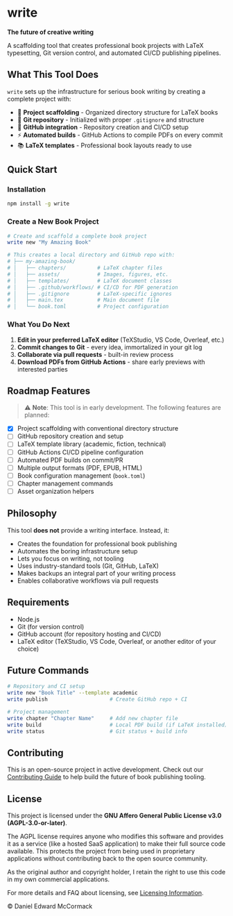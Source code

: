 # write

**The future of creative writing**

A scaffolding tool that creates professional book projects with LaTeX typesetting, Git version control, and automated CI/CD publishing pipelines.

## What This Tool Does

`write` sets up the infrastructure for serious book writing by creating a complete project with:

- 📁 **Project scaffolding** - Organized directory structure for LaTeX books
- 🔄 **Git repository** - Initialized with proper `.gitignore` and structure
- 🚀 **GitHub integration** - Repository creation and CI/CD setup
- ⚡ **Automated builds** - GitHub Actions to compile PDFs on every commit
- 📚 **LaTeX templates** - Professional book layouts ready to use

## Quick Start

### Installation

```bash
npm install -g write
```

### Create a New Book Project

```bash
# Create and scaffold a complete book project
write new "My Amazing Book"

# This creates a local directory and GitHub repo with:
# ├── my-amazing-book/
# │   ├── chapters/          # LaTeX chapter files
# │   ├── assets/            # Images, figures, etc.
# │   ├── templates/         # LaTeX document classes
# │   ├── .github/workflows/ # CI/CD for PDF generation
# │   ├── .gitignore         # LaTeX-specific ignores
# │   ├── main.tex           # Main document file
# │   └── book.toml          # Project configuration
```

### What You Do Next

1. **Edit in your preferred LaTeX editor** (TeXStudio, VS Code, Overleaf, etc.)
2. **Commit changes to Git** - every idea, immortalized in your git log
3. **Collaborate via pull requests** - built-in review process
4. **Download PDFs from GitHub Actions** - share early previews with interested parties

## Roadmap Features

> ⚠️ **Note**: This tool is in early development. The following features are planned:

- [x] Project scaffolding with conventional directory structure
- [ ] GitHub repository creation and setup
- [ ] LaTeX template library (academic, fiction, technical)
- [ ] GitHub Actions CI/CD pipeline configuration
- [ ] Automated PDF builds on commit/PR
- [ ] Multiple output formats (PDF, EPUB, HTML)
- [ ] Book configuration management (`book.toml`)
- [ ] Chapter management commands
- [ ] Asset organization helpers

## Philosophy

This tool **does not** provide a writing interface. Instead, it:

- Creates the foundation for professional book publishing
- Automates the boring infrastructure setup
- Lets you focus on writing, not tooling
- Uses industry-standard tools (Git, GitHub, LaTeX)
- Makes backups an integral part of your writing process
- Enables collaborative workflows via pull requests

## Requirements

- Node.js
- Git (for version control)
- GitHub account (for repository hosting and CI/CD)
- LaTeX editor (TeXStudio, VS Code, Overleaf, or another editor of your choice)

## Future Commands

```bash
# Repository and CI setup
write new "Book Title" --template academic
write publish                    # Create GitHub repo + CI

# Project management
write chapter "Chapter Name"     # Add new chapter file
write build                      # Local PDF build (if LaTeX installed)
write status                     # Git status + build info
```

## Contributing

This is an open-source project in active development. Check out our [Contributing Guide](CONTRIBUTING.md) to help build the future of book publishing tooling.

## License

This project is licensed under the **GNU Affero General Public License v3.0 (AGPL-3.0-or-later)**.

The AGPL license requires anyone who modifies this software and provides it as a service (like a hosted SaaS application) to make their full source code available. This protects the project from being used in proprietary applications without contributing back to the open source community.

As the original author and copyright holder, I retain the right to use this code in my own commercial applications.

For more details and FAQ about licensing, see [Licensing Information](LICENSING.md).

© Daniel Edward McCormack
